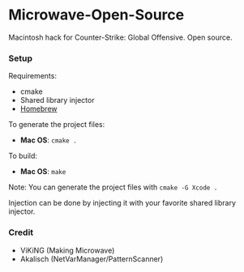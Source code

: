 # Microwave-Open-Source

Macintosh hack for Counter-Strike: Global Offensive. Open source.

### Setup

Requirements:

* cmake
* Shared library injector 
* [Homebrew](https://brew.sh)

To generate the project files:

* **Mac OS**: `cmake .`

To build:

* **Mac OS**: `make`

Note: You can generate the project files with `cmake -G Xcode .`

Injection can be done by injecting it with your favorite shared library injector.

### Credit

* ViKiNG (Making Microwave)
* Akalisch (NetVarManager/PatternScanner)
